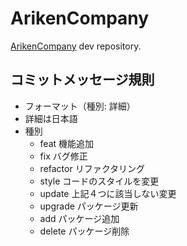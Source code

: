 # ArikenCompany
[ArikenCompany](https://github.com/ArikenCompany) dev repository.

## コミットメッセージ規則
- フォーマット（種別: 詳細）
- 詳細は日本語
- 種別
    - feat 機能追加
    - fix バグ修正
    - refactor リファクタリング
    - style コードのスタイルを変更
    - update 上記４つに該当しない変更
    - upgrade パッケージ更新
    - add パッケージ追加
    - delete パッケージ削除